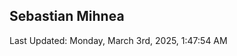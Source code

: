 <h2>Sebastian Mihnea</h2>

<!--RECENT_ACTIVITY:start-->
<!--RECENT_ACTIVITY:end-->
<!--RECENT_ACTIVITY:last_update-->
Last Updated: Monday, March 3rd, 2025, 1:47:54 AM
<!--RECENT_ACTIVITY:last_update_end-->

<!---LOL-STATS-START-HERE--->
<!---LOL-STATS-END-HERE--->
